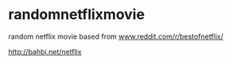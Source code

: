 randomnetflixmovie
==================
random netflix movie based from www.reddit.com/r/bestofnetflix/

http://bahbi.net/netflix
